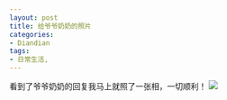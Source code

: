 ```yaml
---
layout: post
title: 给爷爷奶奶的照片
categories:
- Diandian
tags:
- 日常生活, 
---
```

看到了爷爷奶奶的回复我马上就照了一张相，一切顺利！
<img src="http://m2.img.srcdd.com/farm4/d/2012/0627/10/6C6376DA4956C399D6863D6733D6CB06_B500_900_500_375.JPEG" />
<br />
<br />
<br />